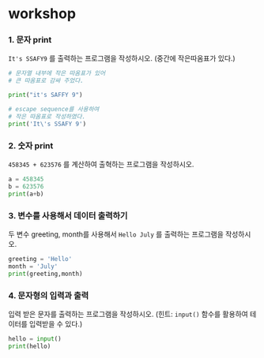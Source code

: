 # workshop

### 1. 문자 print

`It's SSAFY9` 를 출력하는 프로그램을 작성하시오. (중간에 작은따옴표가 있다.)

```python
# 문자열 내부에 작은 따옴표가 있어
# 큰 따옴표로 감싸 주었다.

print("it's SAFFY 9")

# escape sequence를 사용하여
# 작은 따옴표로 작성하였다.
print('It\'s SSAFY 9')
```

### 2. 숫자 print

`458345 + 623576` 를 계산하여 출혁하는 프로그램을 작성하시오.

```python
a = 458345 
b = 623576
print(a+b)
```

### 3. 변수를 사용해서 데이터 출력하기

두 변수 greeting, month를 사용해서 `Hello July` 를 출력하는 프로그램을 작성하시오.

```python
greeting = 'Hello'
month = 'July'
print(greeting,month)
```

### 4. 문자형의 입력과 출력

입력 받은 문자를 출력하는 프로그램을 작성하시오. (힌트: `input()` 함수를 활용하여 테이터를 입력받을 수 있다.)

```python
hello = input()
print(hello)
```


